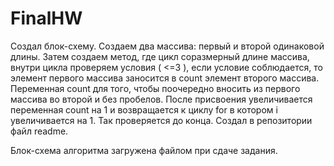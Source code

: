 # FinalHW
Создал блок-схему.
Создаем два массива: первый и второй одинаковой длины. 
Затем создаем метод, где цикл соразмерный длине массива, внутри цикла проверяем условия ( <=3 ), если условие соблюдается, то элемент первого массива заносится в count элемент второго массива. 
Переменная count для того, чтобы поочередно вносить из первого массива во второй и без пробелов. После присвоения увеличивается переменная count на 1 и возвращается к циклу for в котором i увеличивается на 1. 
Так проверяется до конца.
Создал в репозитории файл readme.

Блок-схема алгоритма загружена файлом при сдаче задания.
